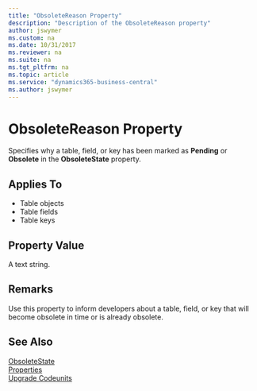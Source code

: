 ```yaml
---
title: "ObsoleteReason Property"
description: "Description of the ObsoleteReason property"
author: jswymer
ms.custom: na
ms.date: 10/31/2017
ms.reviewer: na
ms.suite: na
ms.tgt_pltfrm: na
ms.topic: article
ms.service: "dynamics365-business-central"
ms.author: jswymer
---
```


# ObsoleteReason Property
Specifies why a table, field, or key has been marked as **Pending** or **Obsolete** in the **ObsoleteState** property.   

## Applies To  

-   Table objects
-   Table fields
-   Table keys
  
## Property Value  
 A text string.

## Remarks  
Use this property to inform developers about a table, field, or key that will become obsolete in time or is already obsolete.

## See Also  
 [ObsoleteState](devenv-obsoletestate-property.md)  
 [Properties](devenv-properties.md)  
 [Upgrade Codeunits](../../upgrade-codeunits.md)  

